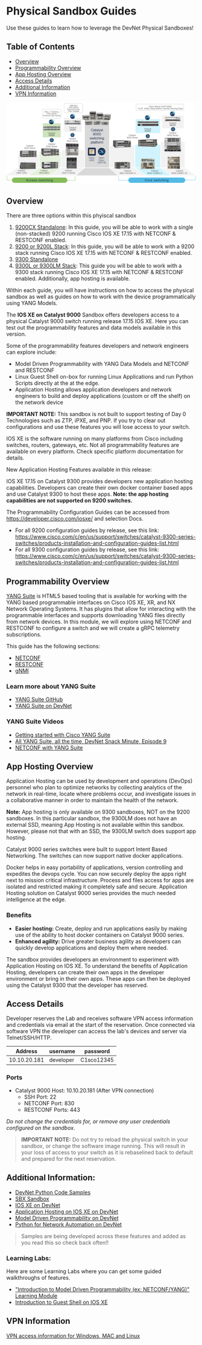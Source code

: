 # Physical Sandbox Guides
Use these guides to learn how to leverage the DevNet Physical Sandboxes!


## Table of Contents
- [Overview](#overview)
- [Programmability Overview](#programmability-overview)
- [App Hosting Overview](#app-hosting-overview)
- [Access Details](#access-details)
- [Additional Information](#additional-information)
- [VPN Information](#vpn-information)

![Catalyst Family](./imgs/catalyst-family.png)


## Overview

There are three options within this phyiscal sandbox
1. [9200CX Standalone](./cat9000_instructions.md): In this guide, you will be able to work with a single (non-stacked) 9200 running Cisco IOS XE 17.15 with NETCONF & RESTCONF enabled.
1. [9200 or 9200L Stack](./cat9200_stacked_instructions.md): In this guide, you will be able to work with a 9200 stack running Cisco IOS XE 17.15 with NETCONF & RESTCONF enabled.
1. [9300 Standalone](./cat9300_instructions.md)
1. [9300L or 9300LM Stack](./cat9300_stacked_instructions.md): This guide you will be able to work with a 9300 stack running Cisco IOS XE 17.15 with NETCONF & RESTCONF enabled. Additionally, app hosting is available.

Within each guide, you will have instructions on how to access the physical sandbox as well as guides on how to work with the device programmatically using YANG Models.

The **IOS XE on Catalyst 9000** Sandbox offers developers access to a physical Catalyst 9000 switch running release 17.15 IOS XE.  Here you can test out the programmability features and data models available in this version. 

Some of the programmability features developers and network engineers can explore include:  

*   Model Driven Programmability with YANG Data Models and NETCONF and RESTCONF
*   Linux Guest Shell on-box for running Linux Applications and run Python Scripts directly at the at the edge.
*   Application Hosting allows application developers and network engineers to build and deploy applications (custom or off the shelf) on the network device

**IMPORTANT NOTE:** This sandbox is not built to support testing of Day 0 Technologies such as ZTP, iPXE, and PNP.  If you try to clear out configurations and use these features you will lose access to your switch.  

IOS XE is the software running on many platforms from Cisco including switches, routers, gateways, etc. Not all programmability features are available on every platform. Check specific platform documentation for details.

New Application Hosting Features available in this release:  

IOS XE 17.15 on Catalyst 9300 provides developers new application hosting capabilities. Developers can create their own docker container based apps and use Catalyst 9300 to host these apps. **Note: the app hosting capabilities are not supported on 9200 switches.**

The Programmability Configuration Guides can be accessed from https://developer.cisco.com/iosxe/ and selection Docs. 
- For all 9200 configuration guides by release, see this link:
https://www.cisco.com/c/en/us/support/switches/catalyst-9300-series-switches/products-installation-and-configuration-guides-list.html
- For all 9300 configuration guides by release, see this link: https://www.cisco.com/c/en/us/support/switches/catalyst-9300-series-switches/products-installation-and-configuration-guides-list.html




## Programmability Overview

[YANG Suite](https://github.com/CiscoDevNet/yangsuite) is HTML5 based tooling that is available for working with the YANG based programmable interfaces on Cisco IOS XE, XR, and NX Network Operating Systems. It has plugins that allow for interacting with the programmable interfaces and supports downloading YANG files directly from network devices. In this module, we will explore using NETCONF and RESTCONF to configure a switch and we will create a gRPC telemetry subscriptions.

This guide has the following sections:
- [NETCONF](https://github.com/CiscoDevNet/yangsuite/blob/main/examples/NETCONF.md)
- [RESTCONF](https://github.com/CiscoDevNet/yangsuite/blob/main/examples/RESTCONF.md)
- [gNMI](https://github.com/CiscoDevNet/yangsuite/blob/main/examples/gNMI.md)

### Learn more about YANG Suite
- [YANG Suite GitHub](https://github.com/CiscoDevNet/yangsuite)
- [YANG Suite on DevNet](https://developer.cisco.com/yangsuite/)

### YANG Suite Videos
- [Getting started with Cisco YANG Suite](https://youtu.be/smrhjL5Ayz0)
- [All YANG Suite, all the time, DevNet Snack Minute, Episode 9](https://www.youtube.com/watch?v=3zmNDfn8b38)
- [NETCONF with YANG Suite](https://www.youtube.com/watch?v=dTun33611JA)

## App Hosting Overview

Application Hosting can be used by development and operations (DevOps) personnel who plan to optimize networks by collecting analytics of the network in real-time, locate where problems occur, and investigate issues in a collaborative manner in order to maintain the health of the network.

**Note:** App hosting is only available on 9300 sandboxes, NOT on the 9200 sandboxes. In this particular sandbox, the 9300LM does not have an external SSD, meaning App Hosting is not available within this sandbox. However, please not that with an SSD, the 9300LM switch does support app hosting. 

Catalyst 9000 series switches were built to support Intent Based Networking. The switches can now support native docker applications. 

Docker helps in easy portability of applications, version controlling and expedites the devops cycle. You can now securely deploy the apps right next to mission critical infrastructure. Process and files access for apps are isolated and restricted making it completely safe and secure. Application Hosting solution on Catalyst 9000 series provides the much needed intelligence at the edge.

###  Benefits

* **Easier hosting:** Create, deploy and run applications easily by making use of the ability to host docker containers on Catalyst 9000 series.
* **Enhanced agility:** Drive greater business agility as developers can quickly develop applications and deploy them where needed.

The sandbox provides developers an environment to experiment with Application Hosting on IOS XE. To understand the benefits of Application Hosting, developers can create their own apps in the developer environment or bring in their own apps. These apps can then be deployed using the Catalyst 9300 that the developer has reserved.

## Access Details
Developer reserves the Lab and receives software VPN access information and credentials via email at the start of the reservation. Once connected via software VPN the developer can access the lab's devices and server via Telnet/SSH/HTTP.

| Address | username | password  |
| --- | --- | ---  |
| 10.10.20.181 | developer | C1sco12345 |

### Ports

* Catalyst 9000 Host: 10.10.20.181 (After VPN connection)  
    * SSH Port: 22  
    * NETCONF Port: 830  
    * RESTCONF Ports: 443  

*Do not change the credentials for, or remove any user credentials configured on the sandbox.*

> **IMPORTANT NOTE:** Do not try to reload the physical switch in your sandbox, or change the software image running.  This will result in your loss of access to your switch as it is rebaselined back to default and prepared for the next reservation.

## Additional Information:

* [DevNet Python Code Samples](https://github.com/CiscoDevNet/python_code_samples_network)  
* [SBX Sandbox](https://github.com/DevNetSandbox/sbx_iosxe)  
* [IOS XE on DevNet](https://developer.cisco.com/site/ios-xe/)
* [Application Hosting on IOS XE on DevNet](https://developer.cisco.com/app-hosting/)
* [Model Driven Programmability on DevNet](https://developer.cisco.com/site/standard-network-devices/)
* [Python for Network Automation on DevNet](https://developer.cisco.com/site/python/)

> Samples are being developed across these features and added as you read this so check back often!!  


### Learning Labs:
Here are some Learning Labs where you can get some guided walkthroughs of features.  

* ["Introduction to Model Driven Programmability (ex: NETCONF/YANG)" Learning Module](https://learninglabs.cisco.com/modules/intro-device-level-interfaces)
* [Introduction to Guest Shell on IOS XE](https://learninglabs.cisco.com/modules/net_app_hosting)


## VPN Information

[VPN access information for Windows, MAC and Linux](https://developer.cisco.com/docs/sandbox/#!getting-started/sandbox-vpn-info)